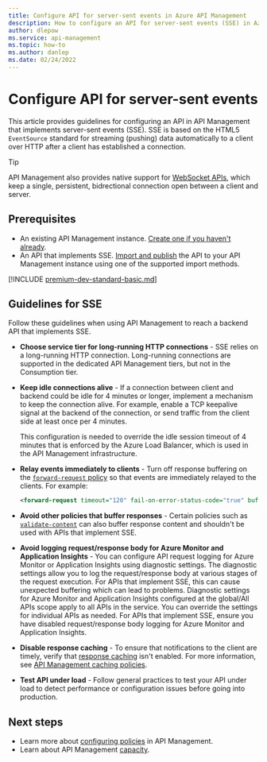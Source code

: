 ```yaml
---
title: Configure API for server-sent events in Azure API Management 
description: How to configure an API for server-sent events (SSE) in Azure API Management
author: dlepow
ms.service: api-management
ms.topic: how-to
ms.author: danlep
ms.date: 02/24/2022
---
```


# Configure API for server-sent events

This article provides guidelines for configuring an API in API Management that implements server-sent events (SSE). SSE is based on the HTML5 `EventSource` standard for streaming (pushing) data automatically to a client over HTTP after a client has established a connection.

> [!TIP]
> API Management also provides native support for [WebSocket APIs](websocket-api.md), which keep a single, persistent, bidrectional connection open between a client and server.

## Prerequisites

- An existing API Management instance. [Create one if you haven't already](get-started-create-service-instance.md).
- An API that implements SSE. [Import and publish](import-and-publish.md) the API to your API Management instance using one of the supported import methods. 

[!INCLUDE [premium-dev-standard-basic.md](../../includes/api-management-availability-premium-dev-standard-basic.md)]

## Guidelines for SSE

Follow these guidelines when using API Management to reach a backend API that implements SSE. 

* **Choose service tier for long-running HTTP connections** - SSE relies on a long-running HTTP connection. Long-running connections are supported in the dedicated API Management tiers, but not in the Consumption tier.

* **Keep idle connections alive** - If a connection between client and backend could be idle for 4 minutes or longer, implement a mechanism to keep the connection alive. For example, enable a TCP keepalive signal at the backend of the connection, or send traffic from the client side at least once per 4 minutes. 

    This configuration is needed to override the idle session timeout of 4 minutes that is enforced by the Azure Load Balancer, which is used in the API Management infrastructure.

* **Relay events immediately to clients** - Turn off response buffering on the [`forward-request` policy](forward-request-policy.md) so that events are immediately relayed to the clients. For example:

    ```xml
    <forward-request timeout="120" fail-on-error-status-code="true" buffer-response="false"/>
    ```

* **Avoid other policies that buffer responses** - Certain policies such as [`validate-content`](validate-content-policy.md) can also buffer response content and shouldn't be used with APIs that implement SSE.

* **Avoid logging request/response body for Azure Monitor and Application Insights** - You can configure API request logging for Azure Monitor or Application Insights using diagnostic settings. The diagnostic settings allow you to log the request/response body at various stages of the request execution. For APIs that implement SSE, this can cause unexpected buffering which can lead to problems. Diagnostic settings for Azure Monitor and Application Insights configured at the global/All APIs scope apply to all APIs in the service. You can override the settings for individual APIs as needed. For APIs that implement SSE, ensure you have disabled request/response body logging for Azure Monitor and Application Insights. 

* **Disable response caching** - To ensure that notifications to the client are timely, verify that [response caching](api-management-howto-cache.md) isn't enabled. For more information, see [API Management caching policies](api-management-caching-policies.md).

* **Test API under load** - Follow general practices to test your API under load to detect performance or configuration issues before going into production.  

## Next steps

* Learn more about [configuring policies](./api-management-howto-policies.md) in API Management.
* Learn about API Management [capacity](api-management-capacity.md).
